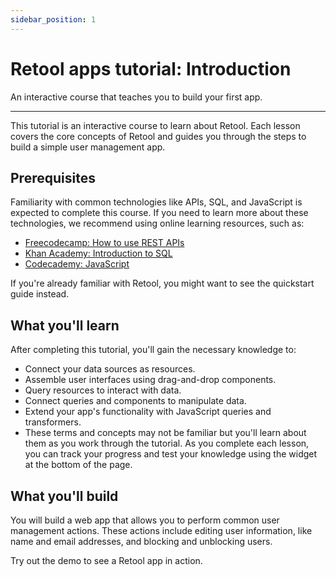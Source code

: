 ```yaml
---
sidebar_position: 1
---
```


# Retool apps tutorial: Introduction

An interactive course that teaches you to build your first app.

<hr/>

This tutorial is an interactive course to learn about Retool. Each lesson covers the core concepts of Retool and guides you through the steps to build a simple user management app.

## Prerequisites

Familiarity with common technologies like APIs, SQL, and JavaScript is expected to complete this course. If you need to learn more about these technologies, we recommend using online learning resources, such as:

- <a class='link-tutorial' href='#'>Freecodecamp: How to use REST APIs</a>
- <a class='link-tutorial' href='#'>Khan Academy: Introduction to SQL</a>
- <a class='link-tutorial' href='#'>Codecademy: JavaScript</a>

If you're already familiar with Retool, you might want to see the quickstart guide instead.

## What you'll learn
After completing this tutorial, you'll gain the necessary knowledge to:

- Connect your data sources as resources.
- Assemble user interfaces using drag-and-drop components.
- Query resources to interact with data.
- Connect queries and components to manipulate data.
- Extend your app's functionality with JavaScript queries and transformers.
- These terms and concepts may not be familiar but you'll learn about them as you work through the tutorial. As you complete each lesson, you can track your progress and test your knowledge using the widget at the bottom of the page.

## What you'll build
You will build a web app that allows you to perform common user management actions. These actions include editing user information, like name and email addresses, and blocking and unblocking users.

Try out the demo to see a Retool app in action.
